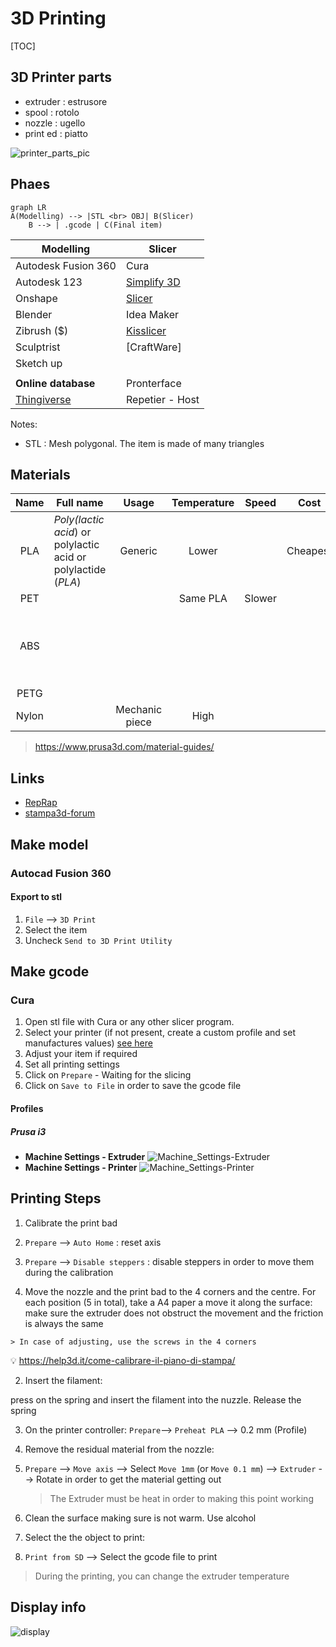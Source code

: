 # 3D Printing



[TOC]





## 3D Printer parts

- extruder : estrusore
- spool : rotolo
- nozzle : ugello
- print ed : piatto



![printer_parts_pic](:storage\\6b9f738a-a63a-4847-b0f9-9b0e5fc6c029\\9e8f8329.jpg)



## Phaes



```mermaid
graph LR
A(Modelling) --> |STL <br> OBJ| B(Slicer)
	B --> | .gcode | C(Final item)
```





| Modelling                                   | Slicer                                     |
| ------------------------------------------- | ------------------------------------------ |
| Autodesk Fusion 360                         | Cura                                       |
| Autodesk 123                                | [Simplify 3D](https://www.simplify3d.com/) |
| Onshape                                     | [Slicer](https://www.slicer.org/)          |
| Blender                                     | Idea Maker                                 |
| Zibrush ($)                                 | [Kisslicer](http://www.kisslicer.com/)     |
| Sculptrist                                  | [CraftWare]                                |
| Sketch up                                   |                                            |
|                                             |                                            |
| **Online database**                         | Pronterface                                |
| [Thingiverse](https://www.thingiverse.com/) | Repetier - Host                            |



Notes:

- STL : Mesh polygonal. The item is made of many triangles 



## Materials

| Name  | Full name                                                    |     Usage      | Temperature | Speed  |   Cost   |                      Notes                      |
| :---: | ------------------------------------------------------------ | :------------: | :---------: | :----: | :------: | :---------------------------------------------: |
|  PLA  | *Poly(lactic acid*) or polylactic acid or polylactide (*PLA*) |    Generic     |    Lower    |        | Cheapest |                 Easiest to use                  |
|  PET  |                                                              |                |  Same PLA   | Slower |          |                                                 |
|  ABS  |                                                              |                |             |        |          | derived from petrol<br />Toxic<br />More robust |
| PETG  |                                                              |                |             |        |          |                                                 |
| Nylon |                                                              | Mechanic piece |    High     |        |          |                                                 |

> https://www.prusa3d.com/material-guides/



## Links

- [RepRap](https://reprap.org/wiki/RepRap)
- [stampa3d-forum](https://www.stampa3d-forum.it/)





## Make model

### Autocad Fusion 360

#### Export to stl

1. `File` --> `3D Print` 
2. Select the item
3. Uncheck `Send to 3D Print Utility`





## Make gcode

### Cura

1. Open stl file with Cura or any other slicer program.
2. Select your printer (if not present, create a custom profile and set manufactures values) [see here](#profiles)
3. Adjust your item if required
4. Set all printing settings
5. Click on `Prepare` - Waiting for the slicing
6. Click on `Save to File` in order to save the gcode file



#### Profiles

##### Prusa i3

* **Machine Settings - Extruder**
  ![Machine_Settings-Extruder](:storage\\6b9f738a-a63a-4847-b0f9-9b0e5fc6c029\\a3e82656.jpg)
* **Machine Settings - Printer**
  ![Machine_Settings-Printer](:storage\\6b9f738a-a63a-4847-b0f9-9b0e5fc6c029\\aa449bd8.jpg)



## Printing Steps

1. Calibrate the print bad

  1. `Prepare` --> `Auto Home` : reset axis

  2. `Prepare` --> `Disable steppers` : disable steppers in order to move them during the calibration

  3. Move the nozzle and the print bad to the 4 corners and the centre. For each position (5 in total), take a A4 paper a move it along the surface: make sure the extruder does not obstruct the movement and the friction is always the same

    > In case of adjusting, use the screws in the 4 corners

  :bulb: https://help3d.it/come-calibrare-il-piano-di-stampa/

2. Insert the filament:

  press on the spring and insert the filament into the nuzzle. Release the spring

3. On the printer controller: `Prepare`--> `Preheat PLA` --> 0.2 mm (Profile)

4. Remove the residual material from the nozzle:

  1. `Prepare` --> `Move axis` --> Select `Move 1mm` (or `Move 0.1 mm`) --> `Extruder` --> Rotate in order to get the material getting out

     > The Extruder must be heat in order to making this point working

5. Clean the surface making sure is not warm. Use alcohol 

6. Select the the object to print:

  1. `Print from SD` --> Select the gcode file to print

  > During the printing, you can change the extruder temperature





## Display info

![display](:storage\\6b9f738a-a63a-4847-b0f9-9b0e5fc6c029\\4319006f.jpg)
<!--stackedit_data:
eyJoaXN0b3J5IjpbMTU2NTU4MDIzM119
-->
